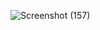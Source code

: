 ![Screenshot (157)](https://github.com/user-attachments/assets/cd2e6667-ce87-4672-8902-38524ed94e61)

